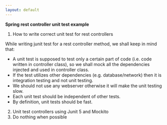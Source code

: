 ```yaml
---
layout: default
---
```


**Spring rest controller unit test example**


1. How to write correct unit test for rest controllers

 While writing junit test for a rest controller method, we shall keep in mind that:
 
 * A unit test is supposed to test only a certain part of code (i.e. code written in controller class), so we shall mock all the dependencies injected and used in controller class.
 * If the test utilizes other dependencies (e.g. database/network) then it is integration testing and not unit testing.
 * We should not use any webserver otherwise it will make the unit testing slow.
 * Each unit test should be independent of other tests.
 * By definition, unit tests should be fast.
 
 
 
2. Unit test controllers using Junit 5 and Mockito
3. Do nothing when possible

